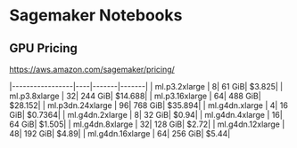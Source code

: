 # Sagemaker Notebooks

## GPU Pricing

https://aws.amazon.com/sagemaker/pricing/

|-----------------|----|-------|-------|
| ml.p3.2xlarge |	8|	61 GiB|	$3.825|
| ml.p3.8xlarge |	32|	244 GiB|	$14.688|
| ml.p3.16xlarge |	64|	488 GiB|	$28.152|
| ml.p3dn.24xlarge |	96|	768 GiB|	$35.894|
| ml.g4dn.xlarge |	4|	16 GiB|	$0.7364|
| ml.g4dn.2xlarge |	8|	32 GiB|	$0.94|
| ml.g4dn.4xlarge |	16|	64 GiB|	$1.505|
| ml.g4dn.8xlarge |	32|	128 GiB|	$2.72|
| ml.g4dn.12xlarge |	48|	192 GiB|	$4.89|
| ml.g4dn.16xlarge |	64|	256 GiB|	$5.44|

